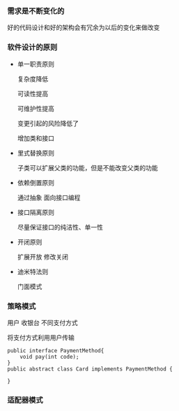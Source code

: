 ### 需求是不断变化的

好的代码设计和好的架构会有冗余为以后的变化来做改变

### 软件设计的原则

* 单一职责原则

  复杂度降低

  可读性提高

  可维护性提高

  变更引起的风险降低了

  增加类和接口

* 里式替换原则

  子类可以扩展父类的功能，但是不能改变父类的功能

* 依赖倒置原则

  通过抽象 面向接口编程

* 接口隔离原则

  尽量保证接口的纯洁性、单一性

* 开闭原则

  扩展开放 修改关闭

* 迪米特法则

  门面模式

### 策略模式

用户 收银台 不同支付方式

将支付方式利用用户传输



```
public interface PaymentMethod{
    void pay(int code);
}
public abstract class Card implements PaymentMethod {
    
}
```



### 适配器模式

